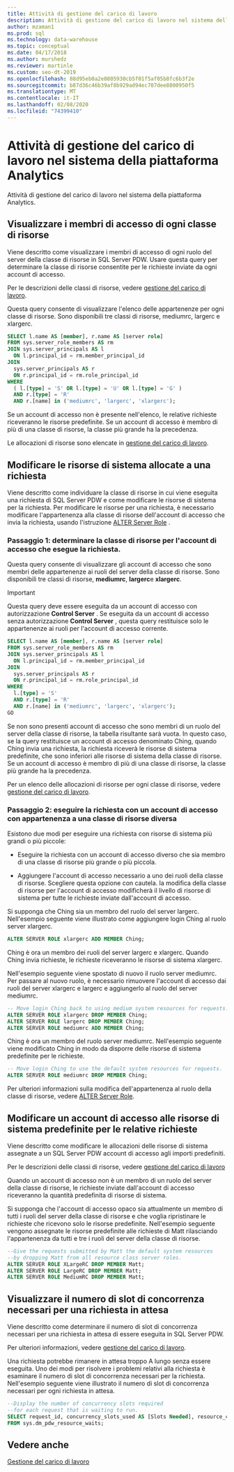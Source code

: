 ```yaml
---
title: Attività di gestione del carico di lavoro
description: Attività di gestione del carico di lavoro nel sistema della piattaforma Analytics.
author: mzaman1
ms.prod: sql
ms.technology: data-warehouse
ms.topic: conceptual
ms.date: 04/17/2018
ms.author: murshedz
ms.reviewer: martinle
ms.custom: seo-dt-2019
ms.openlocfilehash: 88d95eb0a2e0805930cb5f01f5af05b8fc6b3f2e
ms.sourcegitcommit: b87d36c46b39af8b929ad94ec707dee8800950f5
ms.translationtype: MT
ms.contentlocale: it-IT
ms.lasthandoff: 02/08/2020
ms.locfileid: "74399410"
---
```

# <a name="workload-management-tasks-in-analytics-platform-system"></a>Attività di gestione del carico di lavoro nel sistema della piattaforma Analytics
Attività di gestione del carico di lavoro nel sistema della piattaforma Analytics.

## <a name="view-login-members-of-each-resource-class"></a>Visualizzare i membri di accesso di ogni classe di risorse
Viene descritto come visualizzare i membri di accesso di ogni ruolo del server della classe di risorse in SQL Server PDW. Usare questa query per determinare la classe di risorse consentite per le richieste inviate da ogni account di accesso.  
  
Per le descrizioni delle classi di risorse, vedere [gestione del carico di lavoro](workload-management.md).  
  
Questa query consente di visualizzare l'elenco delle appartenenze per ogni classe di risorse. Sono disponibili tre classi di risorse, mediumrc, largerc e xlargerc.  
  
```sql  
SELECT l.name AS [member], r.name AS [server role]  
FROM sys.server_role_members AS rm  
JOIN sys.server_principals AS l  
  ON l.principal_id = rm.member_principal_id  
JOIN  
  sys.server_principals AS r  
  ON r.principal_id = rm.role_principal_id  
WHERE  
  ( l.[type] = 'S' OR l.[type] = 'U' OR l.[type] = 'G' )  
  AND r.[type] = 'R'  
  AND r.[name] in ('mediumrc', 'largerc', 'xlargerc');  
```  
  
Se un account di accesso non è presente nell'elenco, le relative richieste riceveranno le risorse predefinite. Se un account di accesso è membro di più di una classe di risorse, la classe più grande ha la precedenza.  
  
Le allocazioni di risorse sono elencate in [gestione del carico di lavoro](workload-management.md).  
  
## <a name="change-the-system-resources-allocated-to-a-request"></a>Modificare le risorse di sistema allocate a una richiesta
Viene descritto come individuare la classe di risorse in cui viene eseguita una richiesta di SQL Server PDW e come modificare le risorse di sistema per la richiesta. Per modificare le risorse per una richiesta, è necessario modificare l'appartenenza alla classe di risorse dell'account di accesso che invia la richiesta, usando l'istruzione [ALTER Server Role](../t-sql/statements/alter-server-role-transact-sql.md) .  
  
### <a name="step-1-determine-the-resource-class-for-the-login-running-the-request"></a>Passaggio 1: determinare la classe di risorse per l'account di accesso che esegue la richiesta.  
Questa query consente di visualizzare gli account di accesso che sono membri delle appartenenze ai ruoli del server della classe di risorse. Sono disponibili tre classi di risorse, **mediumrc**, **largerc**e **xlargerc**.  
  
> [!IMPORTANT]  
> Questa query deve essere eseguita da un account di accesso con autorizzazione **Control Server** . Se eseguita da un account di accesso senza autorizzazione **Control Server** , questa query restituisce solo le appartenenze ai ruoli per l'account di accesso corrente.  
  
```sql  
SELECT l.name AS [member], r.name AS [server role]  
FROM sys.server_role_members AS rm  
JOIN sys.server_principals AS l  
  ON l.principal_id = rm.member_principal_id  
JOIN  
  sys.server_principals AS r  
  ON r.principal_id = rm.role_principal_id  
WHERE  
  l.[type] = 'S'   
  AND r.[type] = 'R'  
  AND r.[name] in ('mediumrc', 'largerc', 'xlargerc');  
GO  
```  
  
Se non sono presenti account di accesso che sono membri di un ruolo del server della classe di risorse, la tabella risultante sarà vuota. In questo caso, se la query restituisce un account di accesso denominato Ching, quando Ching invia una richiesta, la richiesta riceverà le risorse di sistema predefinite, che sono inferiori alle risorse di sistema della classe di risorse. Se un account di accesso è membro di più di una classe di risorse, la classe più grande ha la precedenza.  
  
Per un elenco delle allocazioni di risorse per ogni classe di risorse, vedere [gestione del carico di lavoro](workload-management.md).  
  
### <a name="step-2-run-the-request-under-a-login-with-different-resource-class-membership"></a>Passaggio 2: eseguire la richiesta con un account di accesso con appartenenza a una classe di risorse diversa  
Esistono due modi per eseguire una richiesta con risorse di sistema più grandi o più piccole:  
  
-   Eseguire la richiesta con un account di accesso diverso che sia membro di una classe di risorse più grande o più piccola.  
  
-   Aggiungere l'account di accesso necessario a uno dei ruoli della classe di risorse. Scegliere questa opzione con cautela. la modifica della classe di risorse per l'account di accesso modificherà il livello di risorse di sistema per tutte le richieste inviate dall'account di accesso.  
  
Si supponga che Ching sia un membro del ruolo del server largerc. Nell'esempio seguente viene illustrato come aggiungere login Ching al ruolo server xlargerc.  
  
```sql  
ALTER SERVER ROLE xlargerc ADD MEMBER Ching;  
```  
  
Ching è ora un membro dei ruoli del server largerc e xlargerc. Quando Ching invia richieste, le richieste riceveranno le risorse di sistema xlargerc.  
  
Nell'esempio seguente viene spostato di nuovo il ruolo server mediumrc.  Per passare al nuovo ruolo, è necessario rimuovere l'account di accesso dai ruoli del server xlargerc e largerc e aggiungerlo al ruolo del server mediumrc.  
  
```sql  
-- Move login Ching back to using medium system resources for requests.  
ALTER SERVER ROLE xlargerc DROP MEMBER Ching;  
ALTER SERVER ROLE largerc DROP MEMBER Ching;  
ALTER SERVER ROLE mediumrc ADD MEMBER Ching;  
```  
  
Ching è ora un membro del ruolo server mediumrc.  Nell'esempio seguente viene modificato Ching in modo da disporre delle risorse di sistema predefinite per le richieste.  
  
```sql  
-- Move login Ching to use the default system resources for requests.  
ALTER SERVER ROLE mediumrc DROP MEMBER Ching;  
```  
  
Per ulteriori informazioni sulla modifica dell'appartenenza al ruolo della classe di risorse, vedere [ALTER Server Role](../t-sql/statements/alter-server-role-transact-sql.md).  

## <a name="change-a-login-to-the-default-system-resources-for-its-requests"></a>Modificare un account di accesso alle risorse di sistema predefinite per le relative richieste
Viene descritto come modificare le allocazioni delle risorse di sistema assegnate a un SQL Server PDW account di accesso agli importi predefiniti. 
  
Per le descrizioni delle classi di risorse, vedere [gestione del carico di lavoro](workload-management.md)  
  
Quando un account di accesso non è un membro di un ruolo del server della classe di risorse, le richieste inviate dall'account di accesso riceveranno la quantità predefinita di risorse di sistema.  
  
Si supponga che l'account di accesso opaco sia attualmente un membro di tutti i ruoli del server della classe di risorse e che voglia ripristinare le richieste che ricevono solo le risorse predefinite.  Nell'esempio seguente vengono assegnate le risorse predefinite alle richieste di Matt rilasciando l'appartenenza da tutti e tre i ruoli del server della classe di risorse.  
  
```sql  
--Give the requests submitted by Matt the default system resources   
--by dropping Matt from all resource class server roles.  
ALTER SERVER ROLE XLargeRC DROP MEMBER Matt;  
ALTER SERVER ROLE LargeRC DROP MEMBER Matt;  
ALTER SERVER ROLE MediumRC DROP MEMBER Matt;  
```  
  
## <a name="display-the-number-of-concurrency-slots-needed-for-a-waiting-request"></a>Visualizzare il numero di slot di concorrenza necessari per una richiesta in attesa
Viene descritto come determinare il numero di slot di concorrenza necessari per una richiesta in attesa di essere eseguita in SQL Server PDW.  
  
Per ulteriori informazioni, vedere [gestione del carico di lavoro](workload-management.md).  
  
Una richiesta potrebbe rimanere in attesa troppo A lungo senza essere eseguita. Uno dei modi per risolvere i problemi relativi alla richiesta è esaminare il numero di slot di concorrenza necessari per la richiesta.  Nell'esempio seguente viene illustrato il numero di slot di concorrenza necessari per ogni richiesta in attesa.  
  
```sql  
--Display the number of concurrency slots required   
--for each request that is waiting to run.  
SELECT request_id, concurrency_slots_used AS [Slots Needed], resource_class AS [Resource Class]  
FROM sys.dm_pdw_resource_waits;  
```  
  
  
## <a name="see-also"></a>Vedere anche  
[Gestione del carico di lavoro](workload-management.md)  
  
